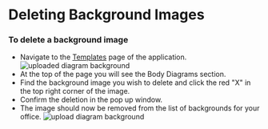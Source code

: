 # Deleting Background Images

### To delete a background image
- Navigate to the [Templates][Templates] page of the application.
![uploaded diagram background](/uploaded-diagram-bg.png "Logo Title Text 1")
- At the top of the page you will see the Body Diagrams section.
- Find the background image you wish to delete and click the red "X" in the 
top right corner of the image.
- Confirm the deletion in the pop up window.
- The image should now be removed from the list of backgrounds for your office.
![upload diagram background](/upload-diagram-bg.png "Logo Title Text 1")

[Templates]: https://quickernotes.com/templates